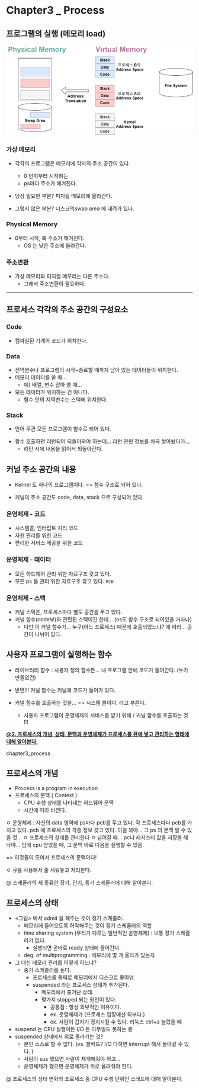 # Chapter3 _ Process

## 프로그램의 실행 (메모리 load)

![프로그램의_실행](Chapter3_Process.assets/프로그램의_실행.png)

### 가상 메모리

- 각각의 프로그램은 메모리에 각자의 주소 공간이 있다.

  - 0 번지부터 시작하는
  - ps마다 주소가 매겨진다.

- 당장 필요한 부분? 피지컬 메모리에 올라간다.

- 그렇지 않은 부분? 디스크의swap area 에 내려가 있다.

### Physical Memory

- 0부터 시작, 쭉 주소가 매겨진다.
  - OS 는 낮은 주소에 올라간다.

### 주소변환

- 가상 메모리와 피지컬 메모리는 다른 주소다. 
  - 그래서 주소변환이 필요하다.

---

## 프로세스 각각의 주소 공간의 구성요소

### Code

- 컴파일된 기계어 코드가 위치한다.

### Data

- 전역변수나 프로그램이 시작~종료할 때까지 남아 있는 데이터들이 위치한다. 
- 메모리 데이터를 쓸 때... 
  - 예) 배열, 변수 잡아 쓸 때... 
- 모든 데이터가 위치하는 건 아니다. 
  - 함수 안의 지역변수는 스택에 위치한다.

### Stack

* 언어 무관 모든 프로그램이 함수로 되어 있다. 

- 함수 호출하면 리턴되어 되돌아와야 하는데... 
  리턴 관련 정보를 차곡 쌓아놨다가...
  - 리턴 시에 내용을 읽어서 되돌아간다. 

## 커널 주소 공간의 내용 

- Kernel 도 하나의 프로그램이다. => 함수 구조로 되어 있다.

- 커널의 주소 공간도 code, data, stack 으로 구성되어 있다.

### 운영체제 - 코드

- 시스템콜, 인터럽트 처리 코드
- 자원 관리를 위한 코드
- 편리한 서비스 제공을 위한 코드

### 운영체제 - 데이터

- 모든 하드웨어 관리 위한 자료구조 갖고 있다. 
- 모든 ps 들 관리 위한 자료구조 갖고 있다. `PCB` 

### 운영체제 - 스택

- 커널 스택은, 프로세스마다 별도 공간을 두고 있다.
- 커널 함수(code부)와 관련된 스택이긴 한데... 
  (os도 함수 구조로 되어있을 거자나)
  - 다만 이 커널 함수가... 누구(어느 프로세스) 때문에 호출되었느냐? 에 따라... 공간이 나뉘어 있다.

## 사용자 프로그램이 실행하는 함수

- 라이브러리  함수 : 사용자 정의 함수든... 내 프로그램 안에 코드가 들어간다. 
(누가 만들었건)

-  반면!!! 커널 함수는 커널에 코드가 들어가 있다.
- 커널 함수를 호출하는 것을... => 시스템 콜이다. 라고 부른다. 
  - 사용자 프로그램이 운영체제의 서비스를 받기 위해 / 
    커널 함수를 호출하는 것 !!! 



<u>**@2. 프로세스의 개념, 상태, 문맥과 운영체제가 프로세스를 큐에 넣고 관리하는 형태에 대해 알아본다.**</u>

chapter3_process



## 프로세스의 개념

- Process is a program in execution
- 프로세스의 문맥 ( Context )
  - CPU 수행 상태를 나타내는 하드웨어 문맥
  - 시간에 따라 바뀐다. 







ㅇ 운영체제 : 자신의 data 영역에 ps마다 pcb를 두고 있다.
각 프로세스마다 pcb를 가지고 있다. 
pcb 에 프로세스의 각종 정보 갖고 있다. 이걸 봐야... 그 ps 의 문맥 알 수 있을 것...
ㅇ 프로세스의 상태를 관리한다
ㅇ 넘어갈 때... pc나 레지스터 값을 저장을 해놔야... 담에 cpu 얻었을 때, 그 문맥 바로 다음을 실행할 수 있음. 

=> 이것들이 모여서 프로세스의 문맥이다! 

ㅇ 큐를 사용해서 줄 세워놓고 처리한다. 





@ 스케줄러의 세 종류인 장기, 단기, 중기 스케줄러에 대해 알아본다.

## 프로세스의 상태

- <그림> 에서 admit 을 해주는 것이 장기 스케줄러.
  - 메모리에 들어오도록 허락해주는 것이 장기 스케줄러의 역할 
  - time sharing system (우리가 다루는 일반적인 운영체제) : 보통 장기 스케줄러가 없다. 
    - 실행되면 곧바로 ready 상태에 들어간다.
  - deg. of multiprogramming : 메모리에 몇 개 올라가 있는지 
- 그 대신 메모리 관리를 어떻게 하느냐? 
  - 중기 스케줄러를 둔다.
    - 프로세스를 통째로 메모리에서 디스크로 쫒아냄
    - suspended 라는 프로세스 상태가 추가된다.
      - 메모리에서 쫒겨난 상태. 
      - 몇가지 stopped 되는 원인이 있다. 
        - 공통점 : 항상 외부적인 이유이다. 
        - ex. 운영체제가 (프로세스 입장에선 외부다.)
        - ex. 사람이 갑자기 정지시킬 수 있다. 리눅스 ctrl+z 눌렀을 때 
- suspend 는 CPU 실행이든 I/O 든 아무일도 못하는 중
- suspended 상태에서 위로 올라가는 것? 
  - 본인 스스로 할 수 없다. (vs. 블럭드? I/O 다하면 interrupt 해서 돌아갈 수 있다. )
  - 사람이 sus 했으면 사람이 재개해줘야 하고...
  - 운영체제가 했으면 운영체제가 위로 올려줘야 한다.





@ 프로세스의 상태 변화와 프로세스 중 CPU 수행 단위인 스레드에 대해 알아본다.

